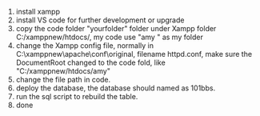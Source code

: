 1. install xampp
2. install VS code for further development or upgrade
3. copy the code folder "yourfolder" folder under Xampp folder C:/xamppnew/htdocs/, my code use "amy " as my folder
4. change the Xampp config file, normally in C:\xamppnew\apache\conf\original, filename httpd.conf, make sure the DocumentRoot changed to the code fold, like  "C:/xamppnew/htdocs/amy"
5. change the file path in code.
6. deploy the database, the database should named as 101bbs.
7. run the sql script to rebuild the table.
8. done

